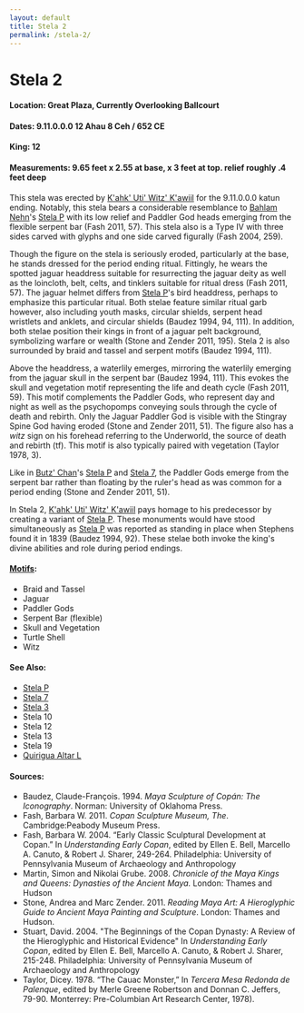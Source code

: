 ```yaml
---
layout: default
title: Stela 2
permalink: /stela-2/
---
```


# Stela 2

#### <strong>Location</strong>: Great Plaza, Currently Overlooking Ballcourt
#### <strong>Dates</strong>: 9.11.0.0.0 12 Ahau 8 Ceh / 652 CE
#### <strong>King</strong>: 12
#### <strong>Measurements</strong>: 9.65 feet x 2.55 at base, x 3 feet at top. relief roughly .4 feet deep

This stela was erected by <a href="{{site.baseurl}}/kahk-uti-witz-kawiil">K'ahk' Uti' Witz' K'awiil</a> for the 9.11.0.0.0 katun ending. Notably, this stela bears a considerable resemblance to <a href="{{site.baseurl}}/bahlam-nehn">Bahlam Nehn</a>'s <a href="{{site.baseurl}}/stela-p">Stela P</a> with its low relief and Paddler God heads emerging from the flexible serpent bar (Fash 2011, 57). This stela also is a Type IV with three sides carved with glyphs and one side carved figurally (Fash 2004, 259).

Though the figure on the stela is seriously eroded, particularly at the base, he stands dressed for the period ending ritual. Fittingly, he wears the spotted jaguar headdress suitable for resurrecting the jaguar deity as well as the loincloth, belt, celts, and tinklers suitable for ritual dress (Fash 2011, 57). The jaguar helmet differs from <a href="{{site.baseurl}}/stela-p">Stela P</a>'s bird headdress, perhaps to emphasize this particular ritual. Both stelae feature similar ritual garb however, also including youth masks, circular shields, serpent head wristlets and anklets, and circular shields (Baudez 1994, 94, 111). In addition, both stelae position their kings in front of a jaguar pelt background, symbolizing warfare or wealth (Stone and Zender 2011, 195). Stela 2 is also surrounded by braid and tassel and serpent motifs (Baudez 1994, 111).  

Above the headdress, a waterlily emerges, mirroring the waterlily emerging from the jaguar skull in the serpent bar (Baudez 1994, 111). This evokes the skull and vegetation motif representing the life and death cycle (Fash 2011, 59). This motif complements the Paddler Gods, who represent day and night as well as the psychopomps conveying souls through the cycle of death and rebirth. Only the Jaguar Paddler God is visible with the Stingray Spine God having eroded (Stone and Zender 2011, 51). The figure also has a <em>witz</em> sign on his forehead referring to the Underworld, the source of death and rebirth (tf). This motif is also typically paired with vegetation (Taylor 1978, 3).

Like in <a href="{{site.baseurl}}/butz-chan">Butz' Chan</a>'s <a href="{{site.baseurl}}/stela-p">Stela P</a> and <a href="{{site.baseurl}}/stela-7">Stela 7</a>, the Paddler Gods emerge from the serpent bar rather than floating by the ruler's head as was common for a period ending (Stone and Zender 2011, 51).

In Stela 2, <a href="{{site.baseurl}}/kahk-uti-witz-kawiil">K'ahk' Uti' Witz' K'awiil</a> pays homage to his predecessor by creating a variant of <a href="{{site.baseurl}}/stela-p">Stela P</a>. These monuments would have stood simultaneously as <a href="{{site.baseurl}}/stela-p">Stela P</a> was reported as standing in place when Stephens found it in 1839 (Baudez 1994, 92). These stelae both invoke the king's divine abilities and role during period endings.

#### <strong><a href="{{site.baseurl}}/motif-glossary">Motifs</a></strong>:
<ul>
<li>Braid and Tassel</li>
<li>Jaguar</li>
<li>Paddler Gods</li>
<li>Serpent Bar (flexible)</li>
<li>Skull and Vegetation</li>
<li>Turtle Shell</li>
<li>Witz</li>
</ul>

#### <strong>See Also</strong>:
<ul>
<li><a href="{{site.baseurl}}/stela-p">Stela P</a></li>
<li><a href="{{site.baseurl}}/stela-7">Stela 7</a></li>
<li><a href="{{site.baseurl}}/stela-3">Stela 3</a></li>
<li>Stela 10</li>
<li>Stela 12</li>
<li>Stela 13</li>
<li>Stela 19</li>
<li><a href="{{site.baseurl}}/quirigua-altar-l">Quirigua Altar L</a></li>
</ul>

#### <strong>Sources</strong>:
<ul>
<li>Baudez, Claude-François. 1994. <cite>Maya Sculpture of Copán: The Iconography</cite>. Norman: University of Oklahoma Press.</li>
<li>Fash, Barbara W. 2011. <cite>Copan Sculpture Museum, The</cite>. Cambridge:Peabody Museum Press.</li>
<li>Fash, Barbara W. 2004. “Early Classic Sculptural Development at Copan.” In <cite>Understanding Early Copan</cite>, edited by Ellen E. Bell, Marcello A. Canuto, & Robert J. Sharer, 249-264. Philadelphia: University of Pennsylvania Museum of Archaeology and Anthropology</li>
<li>Martin, Simon and Nikolai Grube. 2008. <cite>Chronicle of the Maya Kings and
    Queens: Dynasties of the Ancient Maya.</cite> London: Thames and Hudson</li>
<li>Stone, Andrea and Marc Zender. 2011. <cite>Reading Maya Art: A Hieroglyphic Guide to Ancient Maya Painting and Sculpture</cite>. London: Thames and Hudson.</li>
<li>Stuart, David. 2004. "The Beginnings of the Copan Dynasty: A Review of the Hieroglyphic and Historical Evidence" In <cite>Understanding Early Copan</cite>, edited by Ellen E. Bell, Marcello A. Canuto, & Robert J. Sharer, 215-248. Philadelphia: University of Pennsylvania Museum of Archaeology and Anthropology</li>
<li>Taylor, Dicey. 1978. “The Cauac Monster,” In <cite>Tercera Mesa Redonda de Palenque</cite>, edited by Merle Greene Robertson and Donnan C. Jeffers, 79-90. Monterrey: Pre-Columbian Art Research Center, 1978).</li>
</ul>
